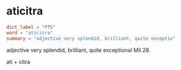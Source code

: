 # aticitra

``` toml
dict_label = "PTS"
word = "aticitra"
summary = "adjective very splendid, brilliant, quite exceptio"
```

adjective very splendid, brilliant, quite exceptional Mil.28.

ati \+ citra

